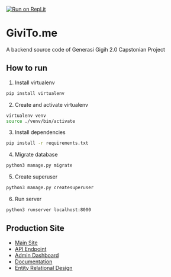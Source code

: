 [![Run on Repl.it](https://repl.it/badge/github/GiviToo/Backend)](https://repl.it/github/GiviToo/Backend)
# GiviTo.me
A backend source code of Generasi Gigih 2.0 Capstonian Project

## How to run
1. Install virtualenv
```bash
pip install virtualenv
```
2. Create and activate virtualenv
```bash
virtualenv venv
source ./venv/bin/activate
```
3. Install dependencies
```bash
pip install -r requirements.txt
```
4. Migrate database
```bash
python3 manage.py migrate
```
5. Create superuser
```bash
python3 manage.py createsuperuser
```
6. Run server
```bash
python3 runserver localhost:8000
```
## Production Site
- [Main Site](https://givitoo.isnan.me "Main Site") 
- [API Endpoint](https://api.givitoo.isnan.me "API Endpoint")
- [Admin Dashboard](https://api.givitoo.isnan.me/admin "Admin Dashboard")
- [Documentation](https://docs.google.com/document/d/1LkiHrknyDJxfp2XZ6Ieqon531dBKE3I_V_pPXRJVuu0/edit?usp=sharing "Documentation")
- [Entity Relational Design](https://dbdiagram.io/d/62beefd569be0b672c80e0be "Entity Relational Design")
